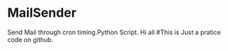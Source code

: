 # MailSender
Send Mail through cron timing.Python Script.
Hi all
#This is Just a pratice code on github.